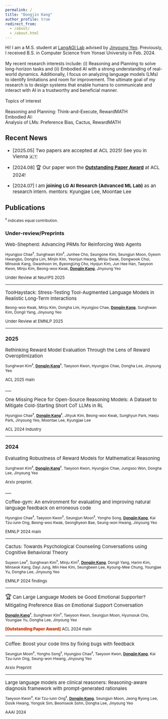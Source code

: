 ```yaml
---
permalink: /
title: "Dongjin Kang"
author_profile: true
redirect_from: 
  - /about/
  - /about.html
---
```


<p style="font-size:14px;">
Hi! I am a M.S. student at <a href="https://langlab.yonsei.ac.kr" target="_blank">LangAGI Lab</a> advised by <a href="https://jinyeo.weebly.com/" target="_blank">Jinyoung Yeo</a>. Previously, I received B.S. in Computer Science from Yonsei University in Feb. 2024.
<br/><br/>
My recent research interests include: (i) Reasoning and Planning to solve long-horizon tasks and (ii) Embodied AI with a strong understanding of real-world dynamics. Additionally, I focus on analyzing language models (LMs) to identify limitations and room for improvement. The ultimate goal of my research is to design systems that enable humans to communicate and interact with AI in a trustworthy and beneficial manner.
<br/><br/>
Topics of interest
<br/><br/>
Reasoning and Planning: Think-and-Execute, RewardMATH<br/>
Embodied AI:<br/>
Analysis of LMs: Preference Bias, Cactus, RewardMATH<br/>
</p>


## Recent News
- <p style="font-size:15px;">[2025.05] Two papers are accepted at ACL 2025! See you in Vienna 🇦🇹</p>

- <p style="font-size:15px;">[2024.08] 🏆 Our paper won the <a href="https://2024.aclweb.org/program/best_papers/" target="_blank" style="font-weight: 700">Outstanding Paper Award</a> at ACL 2024!</p>

- <p style="font-size:15px;">[2024.07] I am <span style="font-weight: 700">joining LG AI Research (Advanced ML Lab)</span> as an research intern. mentors: Kyungjae Lee, Moontae Lee</p>


## Publications

<p style="font-size:12px;">
<sup>‡</sup> indicates equal contribution.
</p>

### Under-review/Preprints
<p style="font-size:15px; margin-bottom: 0.3em;">
  <a href="https://arxiv.org/abs/2505.15277" target="_blank" style="text-decoration:none;">
  Web-Shepherd: Advancing PRMs for Reinforcing Web Agents
  </a>
</p>

<p style="font-size:12px;">
  Hyungjoo Chae<sup>‡</sup>, Sunghwan Kim<sup>‡</sup>, Junhee Cho, Seungone Kim, Seungjun Moon, Gyeom Hwangbo, Dongha Lim, Minjin Kim, Yeonjun Hwang, Minju Gwak, Dongwook Choi, Minseok Kang, Gwanhoon Im, ByeongUng Cho, Hyojun Kim, Jun Hee Han, Taeyoon Kwon, Minju Kim, Beong-woo Kwak, <u style="font-weight:bold;">Dongjin Kang</u>, Jinyoung Yeo
  <br/>
  <p style="font-size: 13px;">
  Under Review at NeurIPS 2025
  </p>
</p>

___
<p style="font-size:15px; margin-bottom: 0.3em;">
  <a href="https://1eastar.github.io" target="_blank" style="text-decoration:none;">
  ToolHaystack: Stress-Testing Tool-Augmented Language Models in Realistic Long-Term Interactions
  </a>
</p>

<p style="font-size:12px;">
  Beong-woo Kwak, Minju Kim, Dongha Lim, Hyungjoo Chae, <u style="font-weight:bold;">Dongjin Kang</u>, Sunghwan Kim, Dongil Yang, Jinyoung Yeo
  <br/>
  <p style="font-size: 13px;">
  Under Review at EMNLP 2025
  </p>
</p>

___


### 2025
<p style="font-size:15px; margin-bottom: 0.3em;">
  <a href="https://arxiv.org/abs/2505.12763" target="_blank" style="text-decoration:none;">
  Rethinking Reward Model Evaluation Through the Lens of Reward Overoptimization
  </a>
</p>

<p style="font-size:12px;">
  Sunghwan Kim<sup>‡</sup>, <u style="font-weight:bold;">Dongjin Kang</u><sup>‡</sup>, Taeyoon Kwon, Hyungjoo Chae, Dongha Lee, Jinyoung Yeo
  <br/>
  <p style="font-size: 13px;">
  ACL 2025 main
  </p>
</p>
___
<p style="font-size:15px; margin-bottom: 0.3em;">
  <a href="https://1eastar.github.io" target="_blank" style="text-decoration:none;">
  One Missing Piece for Open-Source Reasoning Models: A Dataset to Mitigate Cold-Starting Short CoT LLMs in RL
  </a>
</p>

<p style="font-size:12px;">
  Hyungjoo Chae<sup>‡</sup>, <u style="font-weight:bold;">Dongjin Kang</u><sup>‡</sup>, Jihyuk Kim, Beong-woo Kwak, Sunghyun Park, Haeju Park, Jinyoung Yeo, Moontae Lee, Kyungjae Lee
  <br/>
  <p style="font-size: 13px;">
  ACL 2024 Industry
  </p>
</p>

___


### 2024
<p style="font-size:15px; margin-bottom: 0.3em;">
  <a href="https://arxiv.org/abs/2410.01729" target="_blank" style="text-decoration:none;">
  Evaluating Robustness of Reward Models for Mathematical Reasoning
  </a>
</p>

<p style="font-size:12px;">
  Sunghwan Kim<sup>‡</sup>, <u style="font-weight:bold;">Dongjin Kang</u><sup>‡</sup>, Taeyoon Kwon, Hyungjoo Chae, Jungsoo Won, Dongha Lee, Jinyoung Yeo
  <br/>

  <p style="font-size: 13px;">
  Arxiv preprint.
  </p>
</p>
___
<p style="font-size:15px; margin-bottom: 0.3em;">
  <a href="https://arxiv.org/abs/2409.19715" target="_blank" style="text-decoration:none;">
  Coffee-gym: An environment for evaluating and improving natural language feedback on erroneous code
  </a>
</p>

<p style="font-size:12px;">
  Hyungjoo Chae<sup>‡</sup>, Taeyoon Kwon<sup>‡</sup>, Seungjun Moon<sup>‡</sup>, Yongho Song, <u style="font-weight:bold;">Dongjin Kang</u>, Kai Tzu-iunn Ong, Beong-woo Kwak, Seonghyeon Bae, Seung-won Hwang, Jinyoung Yeo
  <br/>
  <p style="font-size: 13px;">
  EMNLP 2024 main
  </p>
</p>

___
<p style="font-size:15px; margin-bottom: 0.3em;">
  <a href="https://arxiv.org/abs/2407.03103" target="_blank" style="text-decoration:none;">
  Cactus: Towards Psychological Counseling Conversations using Cognitive Behavioral Theory
  </a>
</p>

<p style="font-size:12px;">
  Suyeon Lee<sup>‡</sup>, Sunghwan Kim<sup>‡</sup>, Minju Kim<sup>‡</sup>, <u style="font-weight:bold;">Dongjin Kang</u>, Dongil Yang, Harim Kim, Minseok Kang, Dayi Jung, Min Hee Kim, Seungbeen Lee, Kyoung-Mee Chung, Youngjae Yu, Dongha Lee, Jinyoung Yeo
  <br/>
  <p style="font-size: 13px;">
  EMNLP 2024 findings
  </p>
</p>

___
<p style="font-size:15px; margin-bottom: 0.3em;">
  <span style="font-size:18px;">🏆</span>
  <a href="https://arxiv.org/abs/2402.13211" target="_blank" style="text-decoration:none;">
  Can Large Language Models be Good Emotional Supporter? Mitigating Preference Bias on Emotional Support Conversation
  </a>
</p>

<p style="font-size:12px;">
  <u style="font-weight:bold;">Dongjin Kang</u><sup>‡</sup>, Sunghwan Kim<sup>‡</sup>, Taeyoon Kwon, Seungjun Moon, Hyunsouk Cho, Youngjae Yu, Dongha Lee, Jinyoung Yeo
  <br/>
  <p style="font-size: 13px;">
  <span style="font-weight:900; color: #ea3800">[Outstanding Paper Award]</span> ACL 2024 main
  </p>
</p>

___
<p style="font-size:15px; margin-bottom: 0.3em;">
  <a href="https://arxiv.org/abs/2311.07215" target="_blank" style="text-decoration:none;">
  Coffee: Boost your code llms by fixing bugs with feedback
  </a>
</p>

<p style="font-size:12px;">
  Seungjun Moon<sup>‡</sup>, Yongho Song<sup>‡</sup>, Hyungjoo Chae<sup>‡</sup>, Taeyoon Kwon, <u style="font-weight:bold;">Dongjin Kang</u>, Kai Tzu-iunn Ong, Seung-won Hwang, Jinyoung Yeo
  <br/>
  <p style="font-size: 13px;">
  Arxiv Preprint
  </p>
</p>

___
<p style="font-size:15px; margin-bottom: 0.3em;">
  <a href="https://arxiv.org/abs/2312.07399" target="_blank" style="text-decoration:none;">
  Large language models are clinical reasoners: Reasoning-aware diagnosis framework with prompt-generated rationales
  </a>
</p>

<p style="font-size:12px;">
  Taeyoon Kwon<sup>‡</sup>, Kai Tzu-iunn Ong<sup>‡</sup>, <u style="font-weight:bold;">Dongjin Kang</u>, Seungjun Moon, Jeong Ryong Lee, Dosik Hwang, Yongsik Sim, Beomseok Sohn, Dongha Lee, Jinyoung Yeo
  <br/>
  <p style="font-size: 13px;">
  AAAI 2024
  </p>
</p>

